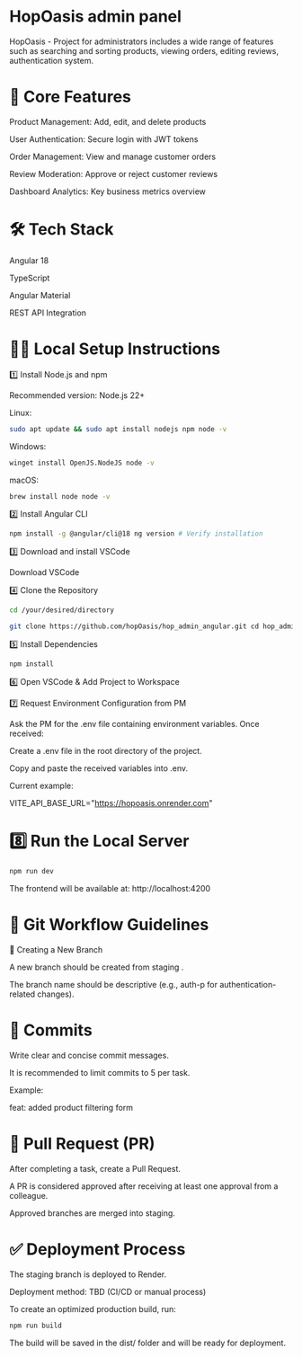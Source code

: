 # HopOasis admin panel

HopOasis - Project for administrators includes a wide range of features such as searching and sorting products, viewing orders, editing reviews, authentication system.

# 🚀 Core Features

Product Management: Add, edit, and delete products

User Authentication: Secure login with JWT tokens

Order Management: View and manage customer orders

Review Moderation: Approve or reject customer reviews

Dashboard Analytics: Key business metrics overview

# 🛠️ Tech Stack

Angular 18

TypeScript

Angular Material

REST API Integration

# 👷‍♀️ Local Setup Instructions

1️⃣ Install Node.js and npm

Recommended version: Node.js 22+

Linux:

```bash
sudo apt update && sudo apt install nodejs npm node -v 
```


Windows:

```bash
winget install OpenJS.NodeJS node -v
```

macOS:


```bash
brew install node node -v
```

2️⃣ Install Angular CLI

```bash
npm install -g @angular/cli@18 ng version # Verify installation
```

3️⃣ Download and install VSCode

Download VSCode

4️⃣ Clone the Repository

```bash
cd /your/desired/directory
```
```bash
git clone https://github.com/hopOasis/hop_admin_angular.git cd hop_admin_angular
```

5️⃣ Install Dependencies

```bash
npm install
```

6️⃣ Open VSCode & Add Project to Workspace

7️⃣ Request Environment Configuration from PM

Ask the PM for the .env file containing environment variables. Once received:

Create a .env file in the root directory of the project.

Copy and paste the received variables into .env.

Current example:

VITE_API_BASE_URL="https://hopoasis.onrender.com"

# 8️⃣ Run the Local Server

```bash
npm run dev
```

The frontend will be available at: http://localhost:4200

# 🔄 Git Workflow Guidelines

📌 Creating a New Branch

A new branch should be created from staging .

The branch name should be descriptive (e.g., auth-p for authentication-related changes).

# 📝 Commits

Write clear and concise commit messages.

It is recommended to limit commits to 5 per task.

Example:

feat: added product filtering form

# 🔀 Pull Request (PR)

After completing a task, create a Pull Request.

A PR is considered approved after receiving at least one approval from a colleague.

Approved branches are merged into staging.

# ✅ Deployment Process

The staging branch is deployed to Render.

Deployment method: TBD (CI/CD or manual process)

To create an optimized production build, run:

```bash
npm run build
```
The build will be saved in the dist/ folder and will be ready for deployment.
